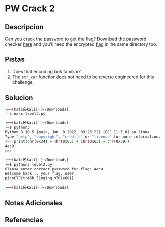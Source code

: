 # PW Crack 2 

## Descripcion
Can you crack the password to get the flag? Download the password checker [here](https://artifacts.picoctf.net/c/17/level2.py) and you'll need the encrypted [flag](https://artifacts.picoctf.net/c/17/level2.flag.txt.enc) in the same directory too.

## Pistas
1. Does that encoding look familiar?
2. The `str_xor` function does not need to be reverse engineered for this challenge.

## Solucion 
```bash
┌──(kali㉿kali)-[~/Downloads]
└─$ nano level2.py
                                                                                                                    
┌──(kali㉿kali)-[~/Downloads]
└─$ python3          
Python 3.10.5 (main, Jun  8 2022, 09:26:22) [GCC 11.3.0] on linux
Type "help", "copyright", "credits" or "license" for more information.
>>> print(chr(0x34) + chr(0x65) + chr(0x63) + chr(0x39))
4ec9
>>> 
                                                                                                                    
┌──(kali㉿kali)-[~/Downloads]
└─$ python3 level2.py
Please enter correct password for flag: 4ec9
Welcome back... your flag, user:
picoCTF{tr45h_51ng1ng_9701e681}
                                                                                                                    
┌──(kali㉿kali)-[~/Downloads]

```


## Notas Adicionales

## Referencias